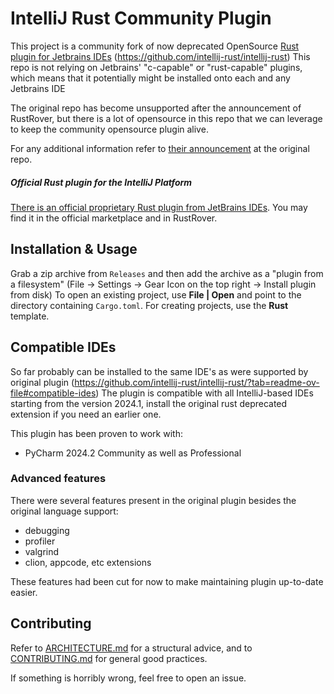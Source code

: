 # IntelliJ Rust Community Plugin
This project is a community fork of now deprecated OpenSource [Rust plugin for Jetbrains IDEs](https://plugins.jetbrains.com/plugin/8182--come-on-dont-kill-opensource-rust) (https://github.com/intellij-rust/intellij-rust)
This repo is not relying on Jetbrains' "c-capable" or "rust-capable" plugins, which means that it potentially might be installed onto each and any Jetbrains IDE

The original repo has become unsupported after the announcement of RustRover, but there is a lot of opensource in this repo that we can leverage to keep the community opensource plugin alive.

For any additional information refer to [their announcement](https://blog.jetbrains.com/rust/2023/09/13/introducing-rustrover-a-standalone-rust-ide-by-jetbrains/#existing-open-source-plugin) at the original repo.


##### Official Rust plugin for the IntelliJ Platform
[There is an official proprietary Rust plugin from JetBrains IDEs](https://plugins.jetbrains.com/plugin/22407-rust).
You may find it in the official marketplace and in RustRover.

## Installation & Usage
Grab a zip archive from `Releases` and then add the archive as a "plugin from a filesystem" (File -> Settings -> Gear Icon on the top right -> Install plugin from disk)
To open an existing project, use **File | Open** and point to the directory containing `Cargo.toml`.
For creating projects, use the **Rust** template.


[//]: #  "All the plugin's features are described in [documentation](https://plugins.jetbrains.com/plugin/8182-rust/docs)."
[//]: #  "New features are regularly announced in [changelogs](https://intellij-rust.github.io/thisweek/)."


## Compatible IDEs

So far probably can be installed to the same IDE's as were supported by original plugin (https://github.com/intellij-rust/intellij-rust/?tab=readme-ov-file#compatible-ides)
The plugin is compatible with all IntelliJ-based IDEs starting from the version 2024.1, install the original rust deprecated extension if you need an earlier one.

This plugin has been proven to work with:
* PyCharm 2024.2 Community as well as Professional

### Advanced features
There were several features present in the original plugin besides the original language support:

* debugging
* profiler
* valgrind
* clion, appcode, etc extensions

These features had been cut for now to make maintaining plugin up-to-date easier.


## Contributing

Refer to [ARCHITECTURE.md] for a structural advice, and to [CONTRIBUTING.md] for general good practices.

If something is horribly wrong, feel free to open an issue.

[CONTRIBUTING.md]: CONTRIBUTING.md
[ARCHITECTURE.md]: ARCHITECTURE.md
